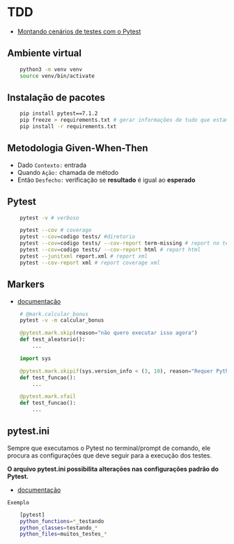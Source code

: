 # TDD

- [Montando cenários de testes com o Pytest](https://www.alura.com.br/artigos/montando-cenarios-de-testes-com-o-pytest?_gl=1*9mz9pa*_ga*MzY5ODE4OTMyLjE2ODE3NjU1NjY.*_ga_1EPWSW3PCS*MTY5MzA3NDkyNS4yNC4xLjE2OTMwNzcxMDMuMC4wLjA.*_fplc*bVE3cFNINW1CcnhpQU1ld3YlMkZrSU1UR0hxbSUyQllxYXNaZEdTazV2WlVsb2VqS0c0UmFtNmJ4T2NSUEo4aEZLemdSWGxneHVMcENyVSUyQnlWUHQ3VGpRdiUyQkpPaU1LM0Q3dWc0aVlmNTIwZmRCU2xXYjlXZXBab1JMcTVEUDhVeUElM0QlM0Q.*_ga_59FP0KYKSM*MTY5MzA3NDkyNS4xNjUuMS4xNjkzMDc3MTAzLjAuMC4w)

## Ambiente virtual

```bash
    python3 -m venv venv
    source venv/bin/activate
```

## Instalação de pacotes

```bash
    pip install pytest==7.1.2
    pip freeze > requirements.txt # gerar informações de tudo que estamos instalando
    pip install -r requirements.txt
```

## Metodologia Given-When-Then

- Dado `Contexto:` entrada
- Quando `Ação:` chamada de método
- Então `Desfecho:` verificação se **resultado** é igual ao **esperado**

## Pytest

```bash
    pytest -v # verboso

    pytest --cov # coverage
    pytest --cov=codigo tests/ #diretorio
    pytest --cov=codigo tests/ --cov-report term-missing # report no terminal
    pytest --cov=codigo tests/ --cov-report html # report html
    pytest --junitxml report.xml # report xml
    pytest --cov-report xml # report coverage xml
```

## Markers

- [documentação](https://docs.pytest.org/en/7.1.x/how-to/mark.html#mark)

```bash
    # @mark.calcular_bonus
    pytest -v -m calcular_bonus
```

```python
    @pytest.mark.skip(reason="não quero executar isso agora")
    def test_aleatorio():
        ...

    import sys

    @pytest.mark.skipif(sys.version_info < (3, 10), reason="Requer Python na versão 3.10 ou superior")
    def test_funcao():
        ...

    @pytest.mark.xfail
    def test_funcao():
        ...
```

## pytest.ini

Sempre que executamos o Pytest no terminal/prompt de comando, ele procura as configurações que deve seguir para a execução dos testes.

**O arquivo pytest.ini possibilita alterações nas configurações padrão do Pytest.**

- [documentação](https://docs.pytest.org/en/7.1.x/reference/reference.html#ini-options-ref)

`Exemplo`

```bash
    [pytest]
    python_functions=*_testando
    python_classes=testando_*
    python_files=muitos_testes_*
```
